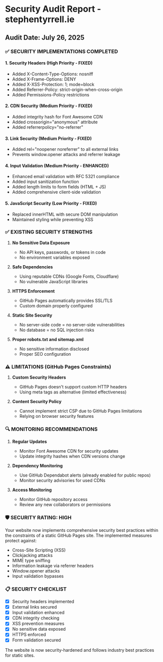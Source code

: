 # Security Audit Report - stephentyrrell.ie

## Audit Date: July 26, 2025

### ✅ SECURITY IMPLEMENTATIONS COMPLETED

#### 1. **Security Headers** (High Priority - FIXED)
- Added X-Content-Type-Options: nosniff
- Added X-Frame-Options: DENY  
- Added X-XSS-Protection: 1; mode=block
- Added Referrer-Policy: strict-origin-when-cross-origin
- Added Permissions-Policy restrictions

#### 2. **CDN Security** (Medium Priority - FIXED)
- Added integrity hash for Font Awesome CDN
- Added crossorigin="anonymous" attribute
- Added referrerpolicy="no-referrer"

#### 3. **Link Security** (Medium Priority - FIXED)
- Added rel="noopener noreferrer" to all external links
- Prevents window.opener attacks and referrer leakage

#### 4. **Input Validation** (Medium Priority - ENHANCED)
- Enhanced email validation with RFC 5321 compliance
- Added input sanitization function
- Added length limits to form fields (HTML + JS)
- Added comprehensive client-side validation

#### 5. **JavaScript Security** (Low Priority - FIXED)
- Replaced innerHTML with secure DOM manipulation
- Maintained styling while preventing XSS

### ✅ EXISTING SECURITY STRENGTHS

1. **No Sensitive Data Exposure**
   - No API keys, passwords, or tokens in code
   - No environment variables exposed

2. **Safe Dependencies**
   - Using reputable CDNs (Google Fonts, Cloudflare)
   - No vulnerable JavaScript libraries

3. **HTTPS Enforcement**
   - GitHub Pages automatically provides SSL/TLS
   - Custom domain properly configured

4. **Static Site Security**
   - No server-side code = no server-side vulnerabilities
   - No database = no SQL injection risks

5. **Proper robots.txt and sitemap.xml**
   - No sensitive information disclosed
   - Proper SEO configuration

### ⚠️ LIMITATIONS (GitHub Pages Constraints)

1. **Custom Security Headers**
   - GitHub Pages doesn't support custom HTTP headers
   - Using meta tags as alternative (limited effectiveness)

2. **Content Security Policy**
   - Cannot implement strict CSP due to GitHub Pages limitations
   - Relying on browser security features

### 🔍 MONITORING RECOMMENDATIONS

1. **Regular Updates**
   - Monitor Font Awesome CDN for security updates
   - Update integrity hashes when CDN versions change

2. **Dependency Monitoring**
   - Use GitHub Dependabot alerts (already enabled for public repos)
   - Monitor security advisories for used CDNs

3. **Access Monitoring**
   - Monitor GitHub repository access
   - Review any new collaborators or permissions

### 🛡️ SECURITY RATING: HIGH

Your website now implements comprehensive security best practices within the constraints of a static GitHub Pages site. The implemented measures protect against:

- Cross-Site Scripting (XSS)
- Clickjacking attacks
- MIME type sniffing
- Information leakage via referrer headers
- Window.opener attacks
- Input validation bypasses

### 📋 SECURITY CHECKLIST

- [x] Security headers implemented
- [x] External links secured
- [x] Input validation enhanced
- [x] CDN integrity checking
- [x] XSS prevention measures
- [x] No sensitive data exposed
- [x] HTTPS enforced
- [x] Form validation secured

The website is now security-hardened and follows industry best practices for static sites.
